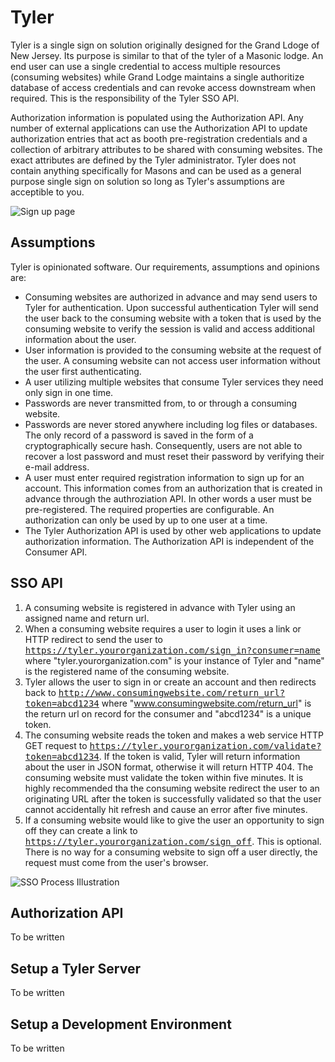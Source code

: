 Tyler
=====

Tyler is a single sign on solution originally designed for the Grand Ldoge of New Jersey. Its purpose is similar to that of the tyler of a Masonic lodge. An end user can use a single credential to access multiple resources (consuming websites) while Grand Lodge maintains a single authoritize database of access credentials and can revoke access downstream when required. This is the responsibility of the Tyler SSO API.

Authorization information is populated using the Authorization API. Any number of external applications can use the Authorization API to update authorization entries that act as booth pre-registration credentials and a collection of arbitrary attributes to be shared with consuming websites. The exact attributes are defined by the Tyler administrator. Tyler does not contain anything specifically for Masons and can be used as a general purpose single sign on solution so long as Tyler's assumptions are acceptible to you.

![Sign up page](http://i.imgur.com/qLivJ.png)

Assumptions
-----------

Tyler is opinionated software. Our requirements, assumptions and opinions are:

* Consuming websites are authorized in advance and may send users to Tyler for authentication. Upon successful
  authentication Tyler will send the user back to the consuming website with a token that is used by the
  consuming website to verify the session is valid and access additional information about the user.
* User information is provided to the consuming website at the request of the user. A consuming website can
  not access user information without the user first authenticating.
* A user utilizing multiple websites that consume Tyler services they need only sign in one time.
* Passwords are never transmitted from, to or through a consuming website.
* Passwords are never stored anywhere including log files or databases. The only record of a password is saved
  in the form of a cryptographically secure hash. Consequently, users are not able to recover a lost password
  and must reset their password by verifying their e-mail address.
* A user must enter required registration information to sign up for an account. This information comes from
  an authorization that is created in advance through the authroziation API. In other words a user must be
  pre-registered. The required properties are configurable. An authorization can only be used by up to one
  user at a time.
* The Tyler Authorization API is used by other web applications to update authorization information. The
  Authorization API is independent of the Consumer API.

SSO API
-------

1. A consuming website is registered in advance with Tyler using an assigned name and return url.
2. When a consuming website requires a user to login it uses a link or HTTP redirect to send the user to
   <tt>https://tyler.yourorganization.com/sign_in?consumer=name</tt> where "tyler.yourorganization.com" is your instance
   of Tyler and "name" is the registered name of the consuming website.
3. Tyler allows the user to sign in or create an account and then redirects back to 
   <tt>http://www.consumingwebsite.com/return_url?token=abcd1234</tt> where "www.consumingwebsite.com/return_url" is the
   return url on record for the consumer and "abcd1234" is a unique token.
4. The consuming website reads the token and makes a web service HTTP GET request to
   <tt>https://tyler.yourorganization.com/validate?token=abcd1234</tt>.  If the token is valid, Tyler will return
   information about the user in JSON format, otherwise it will return HTTP 404.  The consuming website
   must validate the token within five minutes.  It is highly recommended tha the consuming website redirect
   the user to an originating URL after the token is successfully validated so that the user cannot accidentally
   hit refresh and cause an error after five minutes.
5. If a consuming website would like to give the user an opportunity to sign off they can create a link to
   <tt>https://tyler.yourorganization.com/sign_off</tt>.  This is optional.  There is no way for a consuming website to
   sign off a user directly, the request must come from the user's browser.

![SSO Process Illustration](http://i.imgur.com/89CQM.png)

Authorization API
-----------------

To be written

Setup a Tyler Server
--------------------

To be written

Setup a Development Environment
-------------------------------

To be written
